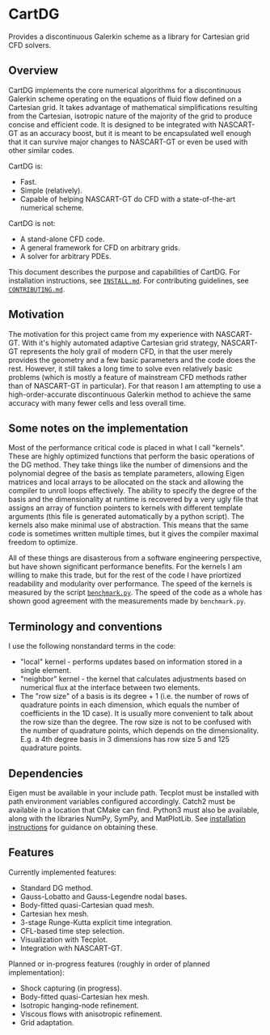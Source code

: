 # CartDG
Provides a discontinuous Galerkin scheme as a library for Cartesian grid CFD solvers.

## Overview
CartDG implements the core numerical algorithms for a discontinuous Galerkin scheme operating on the equations of fluid flow
defined on a Cartesian grid. It takes advantage of mathematical simplifications resulting from the Cartesian,
isotropic nature of the majority of the grid to produce concise and efficient code. It is designed to be integrated with NASCART-GT as
an accuracy boost, but it is meant to be encapsulated well enough that it can survive major changes to NASCART-GT or even be
used with other similar codes.

CartDG is:
* Fast.
* Simple (relatively).
* Capable of helping NASCART-GT do CFD with a state-of-the-art numerical scheme.

CartDG is not:
* A stand-alone CFD code.
* A general framework for CFD on arbitrary grids.
* A solver for arbitrary PDEs.

This document describes the purpose and capabilities of CartDG. For installation instructions, see [`INSTALL.md`](INSTALL.md).
For contributing guidelines, see [`CONTRIBUTING.md`](CONTRIBUTING.md).

## Motivation
The motivation for this project came from my experience with NASCART-GT. With it's highly automated adaptive Cartesian grid
strategy, NASCART-GT represents the holy grail of modern CFD, in that the user merely provides the geometry and a few
basic parameters and the code does the rest. However, it still takes a long time to solve even relatively basic problems
(which is mostly a feature of mainstream CFD methods rather than of NASCART-GT in particular). For that reason I am attempting
to use a high-order-accurate discontinuous Galerkin method to achieve the same accuracy with many fewer cells and less overall
time.

## Some notes on the implementation
Most of the performance critical code is placed in what I call "kernels". These are highly optimized functions that perform
the basic operations of the DG method. They take things like the number of dimensions and the polynomial degree of the basis
as template parameters, allowing Eigen matrices and local arrays to be allocated on the stack and allowing the compiler to
unroll loops effectively. The ability to specify the degree of the basis and the dimensionality at runtime is recovered by
a very ugly file that assigns an array of function pointers to kernels with different template arguments (this file is
generated automatically by a python script). The kernels also make minimal use of abstraction. This means that the same
code is sometimes written multiple times, but it gives the compiler maximal freedom to optimize.

All of these things are
disasterous from a software engineering perspective, but have shown significant performance benefits. For the kernels
I am willing to make this trade, but for the rest of the code I have priortized readability and modularity over performance.
The speed of the kernels is measured by the script [`benchmark.py`](script/benchmark.py). The speed of the code as a whole has shown good agreement with the measurements made by `benchmark.py`.

## Terminology and conventions
I use the following nonstandard terms in the code:
* "local" kernel - performs updates based on information stored in a single element.
* "neighbor" kernel - the kernel that calculates adjustments based on numerical flux at the interface between two elements.
* The "row size" of a basis is its degree + 1 (i.e. the number of rows of quadrature points in each dimension, which equals
  the number of coefficients in the 1D case). It is usually more convenient to talk about the row size
  than the degree. The row size is not to be confused with the number of quadrature points, which depends on the
  dimensionality. E.g. a 4th degree basis in 3 dimensions has row size 5 and 125 quadrature points.
 
## Dependencies
Eigen must be available in your include path. Tecplot must be installed with path environment variables configured accordingly.
Catch2 must be available in a location that CMake can find.
Python3 must also be available, along with the libraries NumPy, SymPy, and MatPlotLib. See [installation instructions](INSTALL.md)
for guidance on obtaining these.
 
## Features
Currently implemented features:
* Standard DG method.
* Gauss-Lobatto and Gauss-Legendre nodal bases.
* Body-fitted quasi-Cartesian quad mesh.
* Cartesian hex mesh.
* 3-stage Runge-Kutta explicit time integration.
* CFL-based time step selection.
* Visualization with Tecplot.
* Integration with NASCART-GT.
 
Planned or in-progress features (roughly in order of planned implementation):
* Shock capturing (in progress).
* Body-fitted quasi-Cartesian hex mesh.
* Isotropic hanging-node refinement.
* Viscous flows with anisotropic refinement.
* Grid adaptation.
